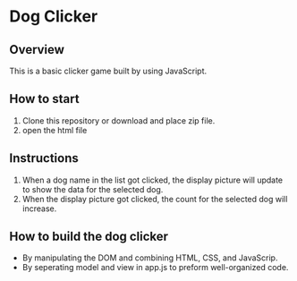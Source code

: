# Dog Clicker

## Overview
This is a basic clicker game built by using JavaScript.

## How to start
1. Clone this repository or download and place zip file.
2. open the html file

## Instructions
1. When a dog name in the list got clicked, the display picture will update to show the data for the selected dog.
2. When the display picture got clicked, the count for the selected dog will increase.

## How to build the dog clicker
* By manipulating the DOM and combining HTML, CSS, and JavaScrip.
* By seperating model and view in app.js to preform well-organized code.
